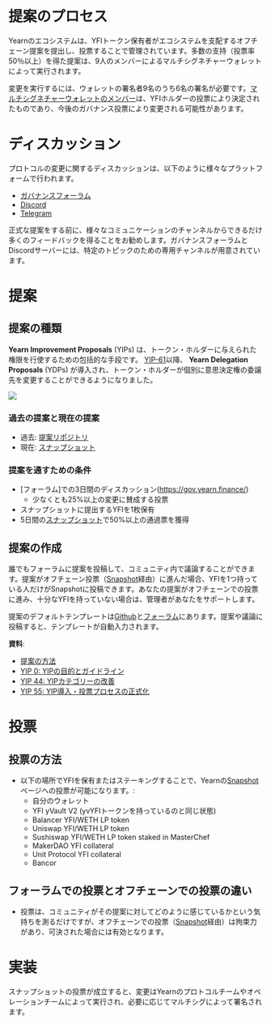 # 提案のプロセス

Yearnのエコシステムは、YFIトークン保有者がエコシステムを支配するオフチェーン提案を提出し、投票することで管理されています。多数の支持（投票率50％以上）を得た提案は、9人のメンバーによるマルチシグネチャーウォレットによって実行されます。

変更を実行するには、ウォレットの署名者9名のうち6名の署名が必要です。[マルチシグネチャーウォレットのメンバー](https://docs.yearn.finance/resources/faq#who-is-on-the-multisig)は、YFIホルダーの投票により決定されたものであり、今後のガバナンス投票により変更される可能性があります。

# ディスカッション

プロトコルの変更に関するディスカッションは、以下のように様々なプラットフォームで行われます。

 - [ガバナンスフォーラム](https://gov.yearn.finance/)
 - [Discord](https://discord.yearn.finance)
 - [Telegram](https://t.me/yearnfinance)

正式な提案をする前に、様々なコミュニケーションのチャンネルからできるだけ多くのフィードバックを得ることをお勧めします。ガバナンスフォーラムとDiscordサーバーには、特定のトピックのための専用チャンネルが用意されています。

# 提案

## 提案の種類

**Yearn Improvement Proposals** (YIPs) は、トークン・ホルダーに与えられた権限を行使するための包括的な手段です。  [YIP-61](https://gov.yearn.finance/t/yip-61-governance-2-0/10460)以降、 **Yearn Delegation Proposals** (YDPs) が導入され、トークン・ホルダーが個別に意思決定権の委譲先を変更することができるようになりました。

![](https://i.imgur.com/ZRNp2Zq.png)

### 過去の提案と現在の提案
- 過去: [提案リポジトリ](https://docs.yearn.finance/governance/proposal-repository)
- 現在: [スナップショット](https://snapshot.page/#/yearn) 

### 提案を通すための条件
- [フォーラム]での3日間のディスカッション(https://gov.yearn.finance/)
  - 少なくとも25%以上の変更に賛成する投票
- スナップショットに提出するYFIを1枚保有
- 5日間の[スナップショット](https://snapshot.org/#/ybaby.eth)で50%以上の通過票を獲得

## 提案の作成

誰でもフォーラムに提案を投稿して、コミュニティ内で議論することができます。提案がオフチェーン投票（[Snapshot](https://snapshot.page/#/yearn)経由）に進んだ場合、YFIを1つ持っている人だけがSnapshotに投稿できます。あなたの提案がオフチェーンでの投票に進み、十分なYFIを持っていない場合は、管理者があなたをサポートします。

提案のデフォルトテンプレートは[Github](https://github.com/yearn/YIPS/blob/master/yip-X.md)と[フォーラム](https://gov.yearn.finance)にあります。提案や議論に投稿すると、テンプレートが自動入力されます。


**資料**:
- [提案の方法](https://gov.yearn.finance/t/proposal-how-to/106)
- [YIP 0: YIPの目的とガイドライン](https://yips.yearn.finance/YIPS/yip-0)
- [YIP 44: YIPカテゴリーの改善](https://yips.yearn.finance/YIPS/yip-44)
- [YIP 55: YIP導入・投票プロセスの正式化](https://gov.yearn.finance/t/yip-55-formalize-the-yip-process/7959)

# 投票

## 投票の方法

- 以下の場所でYFIを保有またはステーキングすることで、Yearnの[Snapshot](https://snapshot.page/#/yearn)ページへの投票が可能になります。:
	- 自分のウォレット
	- YFI yVault V2 (yvYFIトークンを持っているのと同じ状態)
	- Balancer YFI/WETH LP token
	- Uniswap YFI/WETH LP token
	- Sushiswap YFI/WETH LP token staked in MasterChef
	- MakerDAO YFI collateral
	- Unit Protocol YFI collateral
	- Bancor

## フォーラムでの投票とオフチェーンでの投票の違い

- 投票は、コミュニティがその提案に対してどのように感じているかという気持ちを測るだけですが、オフチェーンでの投票（[Snapshot](https://snapshot.page/#/yearn)経由）は拘束力があり、可決された場合には有効となります。

# 実装

スナップショットの投票が成立すると、変更はYearnのプロトコルチームやオペレーションチームによって実行され、必要に応じてマルチシグによって署名されます。